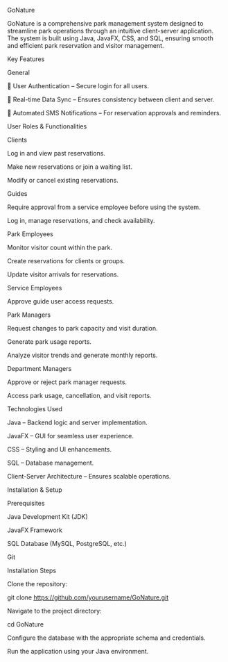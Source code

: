 GoNature

GoNature is a comprehensive park management system designed to streamline park operations through an intuitive client-server application. The system is built using Java, JavaFX, CSS, and SQL, ensuring smooth and efficient park reservation and visitor management.

Key Features

General

🔑 User Authentication – Secure login for all users.

🔄 Real-time Data Sync – Ensures consistency between client and server.

📩 Automated SMS Notifications – For reservation approvals and reminders.

User Roles & Functionalities

Clients

Log in and view past reservations.

Make new reservations or join a waiting list.

Modify or cancel existing reservations.

Guides

Require approval from a service employee before using the system.

Log in, manage reservations, and check availability.

Park Employees

Monitor visitor count within the park.

Create reservations for clients or groups.

Update visitor arrivals for reservations.

Service Employees

Approve guide user access requests.

Park Managers

Request changes to park capacity and visit duration.

Generate park usage reports.

Analyze visitor trends and generate monthly reports.

Department Managers

Approve or reject park manager requests.

Access park usage, cancellation, and visit reports.

Technologies Used

Java – Backend logic and server implementation.

JavaFX – GUI for seamless user experience.

CSS – Styling and UI enhancements.

SQL – Database management.

Client-Server Architecture – Ensures scalable operations.

Installation & Setup

Prerequisites

Java Development Kit (JDK)

JavaFX Framework

SQL Database (MySQL, PostgreSQL, etc.)

Git

Installation Steps

Clone the repository:

git clone https://github.com/yourusername/GoNature.git

Navigate to the project directory:

cd GoNature

Configure the database with the appropriate schema and credentials.

Run the application using your Java environment.
